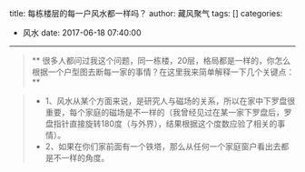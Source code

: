 title: 每栋楼层的每一户风水都一样吗？
author: 藏风聚气
tags: []
categories:
  - 风水
date: 2017-06-18 07:40:00
---

>**
很多人都问过我这个问题，同一栋楼，20层，格局都是一样的，你怎么根据一个户型图去断每一家的事情？在这里我来简单解释一下几个关键点：
**


>- 1、风水从某个方面来说，是研究人与磁场的关系，所以在家中下罗盘很重要，每个家庭的磁场是不一样的（我曾经见过在某一家下罗盘后，罗盘指针直接旋转180度（与外界），结果根据这个度数应验了相关的事情）。
>- 2、如果在你们家前面有一个铁塔，那么从任何一个家庭窗户看出去都是不一样的角度。
